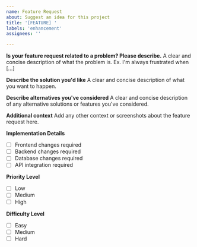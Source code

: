 ```yaml
---
name: Feature Request
about: Suggest an idea for this project
title: '[FEATURE] '
labels: 'enhancement'
assignees: ''

---
```


**Is your feature request related to a problem? Please describe.**
A clear and concise description of what the problem is. Ex. I'm always frustrated when [...]

**Describe the solution you'd like**
A clear and concise description of what you want to happen.

**Describe alternatives you've considered**
A clear and concise description of any alternative solutions or features you've considered.

**Additional context**
Add any other context or screenshots about the feature request here.

**Implementation Details**
- [ ] Frontend changes required
- [ ] Backend changes required
- [ ] Database changes required
- [ ] API integration required

**Priority Level**
- [ ] Low
- [ ] Medium
- [ ] High

**Difficulty Level**
- [ ] Easy
- [ ] Medium
- [ ] Hard
